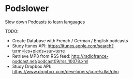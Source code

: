 Podslower
============
Slow down Podcasts to learn languages

TODO:
* Create Database with French / German / English podcasts
* Study Itunes API: https://itunes.apple.com/search?term=les+pieds+sur+terre
* Retrieve MP3 from RSS feed: http://radiofrance-podcast.net/podcast09/rss_10078.xml
* Study Dropbox API: https://www.dropbox.com/developers/core/sdks/php